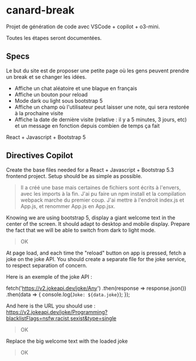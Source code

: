# canard-break

Projet de génération de code avec VSCode + copilot + o3-mini.

Toutes les étapes seront documentées.

## Specs
Le but du site est de proposer une petite page où les gens peuvent prendre un break et se changer les idées.

- Affiche un chat aléatoire et une blague en français
- Affiche un bouton pour reload
- Mode dark ou light sous bootstrap 5
- Affiche un champ où l'utilisateur peut laisser une note, qui sera restorée à la prochaine visite
- Affiche la date de dernière visite (relative : il y a 5 minutes, 3 jours, etc) et un message en fonction depuis combien de temps ça fait

React + Javascript + Bootstrap 5

## Directives Copilot

Create the base files needed for a React + Javascript + Bootstrap 5.3 frontend project. Setup should be as simple as possible.

> Il a créé une base mais certaines de fichiers sont écrits à l'envers, avec les imports à la fin. J'ai pu faire un npm install et la compilation webpack marche du premier coup. J'ai mettre à l'endroit index.js et App.js, et renommer App.js en App.jsx.

Knowing we are using bootstrap 5, display a giant welcome text in the center of the screen. It should adapt to desktop and mobile display. Prepare the fact that we will be able to switch from dark to light mode.

> OK

At page load, and each time the "reload" button on app is pressed, fetch a joke on the joke API. You should create a separate file for the joke service, to respect separation of concern. 

Here is an exemple of the joke API : 

fetch('https://v2.jokeapi.dev/joke/Any')
  .then(response => response.json())
  .then(data => {
    console.log(`Joke: ${data.joke}`);
  });


And here is the URL you should use : https://v2.jokeapi.dev/joke/Programming?blacklistFlags=nsfw,racist,sexist&type=single

> OK

Replace the big welcome text with the loaded joke

> OK